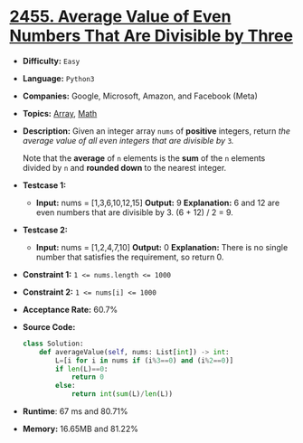 # [2455. Average Value of Even Numbers That Are Divisible by Three](https://leetcode.com/problems/average-value-of-even-numbers-that-are-divisible-by-three/)

- **Difficulty:**  `Easy`

- **Language:** `Python3`  

- **Companies:** Google, Microsoft, Amazon, and Facebook (Meta) 

- **Topics:** [Array](https://leetcode.com/tag/array/), [Math](https://leetcode.com/tag/math/) 

- **Description:** Given an integer array `nums` of **positive** integers, return *the average value of all even integers that are divisible by* `3`*.*
  
  Note that the **average** of `n` elements is the **sum** of the `n` elements divided by `n` and **rounded down** to the nearest integer.

- **Testcase 1:**
  
  - **Input:** nums = [1,3,6,10,12,15]
    **Output:** 9
    **Explanation:** 6 and 12 are even numbers that are divisible by 3. (6 + 12) / 2 = 9.

- **Testcase 2:** 
  
  - **Input:** nums = [1,2,4,7,10]
    **Output:** 0
    **Explanation:** There is no single number that satisfies the requirement, so return 0.

- **Constraint 1:** `1 <= nums.length <= 1000`

- **Constraint 2:** `1 <= nums[i] <= 1000`

- **Acceptance Rate:** 60.7%

- **Source Code:**
  
  ```python
  class Solution:
      def averageValue(self, nums: List[int]) -> int:
          L=[i for i in nums if (i%3==0) and (i%2==0)]
          if len(L)==0:
              return 0
          else:
              return int(sum(L)/len(L))
  ```

-  **Runtime**: 67 ms and 80.71%

- **Memory:**  16.65MB and 81.22%
